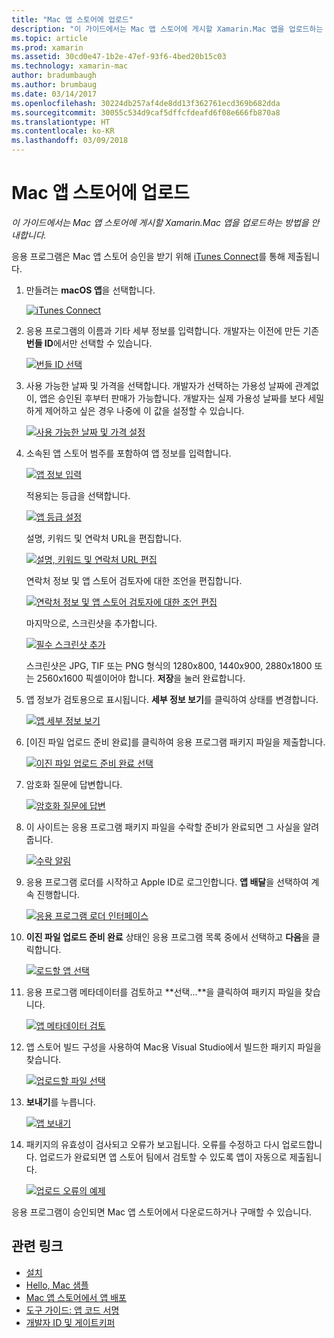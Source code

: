 ```yaml
---
title: "Mac 앱 스토어에 업로드"
description: "이 가이드에서는 Mac 앱 스토어에 게시할 Xamarin.Mac 앱을 업로드하는 방법을 안내합니다."
ms.topic: article
ms.prod: xamarin
ms.assetid: 30cd0e47-1b2e-47ef-93f6-4bed20b15c03
ms.technology: xamarin-mac
author: bradumbaugh
ms.author: brumbaug
ms.date: 03/14/2017
ms.openlocfilehash: 30224db257af4de8dd13f362761ecd369b682dda
ms.sourcegitcommit: 30055c534d9caf5dffcfdeafd6f08e666fb870a8
ms.translationtype: HT
ms.contentlocale: ko-KR
ms.lasthandoff: 03/09/2018
---
```

# <a name="upload-to-mac-app-store"></a>Mac 앱 스토어에 업로드

_이 가이드에서는 Mac 앱 스토어에 게시할 Xamarin.Mac 앱을 업로드하는 방법을 안내합니다._

응용 프로그램은 Mac 앱 스토어 승인을 받기 위해 [iTunes Connect](http://itunesconnect.apple.com/)를 통해 제출됩니다.

1. 만들려는 **macOS 앱**을 선택합니다. 

    [![](uploading-images/image65.png "iTunes Connect")](uploading-images/image65.png#lightbox)

2. 응용 프로그램의 이름과 기타 세부 정보를 입력합니다. 개발자는 이전에 만든 기존 **번들 ID**에서만 선택할 수 있습니다. 

    [![](uploading-images/image66.png "번들 ID 선택")](uploading-images/image66.png#lightbox)

3. 사용 가능한 날짜 및 가격을 선택합니다. 개발자가 선택하는 가용성 날짜에 관계없이, 앱은 승인된 후부터 판매가 가능합니다. 개발자는 실제 가용성 날짜를 보다 세밀하게 제어하고 싶은 경우 나중에 이 값을 설정할 수 있습니다. 

    [![](uploading-images/image67.png "사용 가능한 날짜 및 가격 설정")](uploading-images/image67.png#lightbox)

4. 소속된 앱 스토어 범주를 포함하여 앱 정보를 입력합니다. 

    [![](uploading-images/image68.png "앱 정보 입력")](uploading-images/image68.png#lightbox) 

    적용되는 등급을 선택합니다. 

    [![](uploading-images/image69.png "앱 등급 설정")](uploading-images/image69.png#lightbox) 

    설명, 키워드 및 연락처 URL을 편집합니다. 

    [![](uploading-images/image70.png "설명, 키워드 및 연락처 URL 편집")](uploading-images/image70.png#lightbox) 

    연락처 정보 및 앱 스토어 검토자에 대한 조언을 편집합니다. 

    [![](uploading-images/image71.png "연락처 정보 및 앱 스토어 검토자에 대한 조언 편집")](uploading-images/image71.png#lightbox) 

    마지막으로, 스크린샷을 추가합니다. 

    [![](uploading-images/image72.png "필수 스크린샷 추가")](uploading-images/image72.png#lightbox) 

    스크린샷은 JPG, TIF 또는 PNG 형식의 1280x800, 1440x900, 2880x1800 또는 2560x1600 픽셀이어야 합니다. **저장**을 눌러 완료합니다.

5. 앱 정보가 검토용으로 표시됩니다. **세부 정보 보기**를 클릭하여 상태를 변경합니다. 

    [![](uploading-images/image73.png "앱 세부 정보 보기")](uploading-images/image73.png#lightbox)

6. [이진 파일 업로드 준비 완료]를 클릭하여 응용 프로그램 패키지 파일을 제출합니다. 

    [![](uploading-images/image74.png "이진 파일 업로드 준비 완료 선택")](uploading-images/image74.png#lightbox)

7. 암호화 질문에 답변합니다. 

    [![](uploading-images/image75.png "암호화 질문에 답변")](uploading-images/image75.png#lightbox)

8. 이 사이트는 응용 프로그램 패키지 파일을 수락할 준비가 완료되면 그 사실을 알려줍니다. 

    [![](uploading-images/image76.png "수락 알림")](uploading-images/image76.png#lightbox)

9. 응용 프로그램 로더를 시작하고 Apple ID로 로그인합니다.
**앱 배달**을 선택하여 계속 진행합니다. 

    [![](uploading-images/image77.png "응용 프로그램 로더 인터페이스")](uploading-images/image77.png#lightbox)

10. **이진 파일 업로드 준비 완료** 상태인 응용 프로그램 목록 중에서 선택하고 **다음**을 클릭합니다. 

    [![](uploading-images/image78.png "로드할 앱 선택")](uploading-images/image78.png#lightbox)

11. 응용 프로그램 메타데이터를 검토하고 **선택...**을 클릭하여 패키지 파일을 찾습니다. 

    [![](uploading-images/image79.png "앱 메타데이터 검토")](uploading-images/image79.png#lightbox)

12. 앱 스토어 빌드 구성을 사용하여 Mac용 Visual Studio에서 빌드한 패키지 파일을 찾습니다. 

    [![](uploading-images/image80.png "업로드할 파일 선택")](uploading-images/image80.png#lightbox)

13. **보내기**를 누릅니다. 

    [![](uploading-images/image81.png "앱 보내기")](uploading-images/image81.png#lightbox)

14. 패키지의 유효성이 검사되고 오류가 보고됩니다. 오류를 수정하고 다시 업로드합니다. 업로드가 완료되면 앱 스토어 팀에서 검토할 수 있도록 앱이 자동으로 제출됩니다. 

    [![](uploading-images/image82.png "업로드 오류의 예제")](uploading-images/image82.png#lightbox)

응용 프로그램이 승인되면 Mac 앱 스토어에서 다운로드하거나 구매할 수 있습니다.

## <a name="related-links"></a>관련 링크

- [설치](~//mac/get-started/installation.md)
- [Hello, Mac 샘플](~//mac/get-started/hello-mac.md)
- [Mac 앱 스토어에서 앱 배포](https://developer.apple.com/devcenter/mac/checklist/)
- [도구 가이드: 앱 코드 서명](https://developer.apple.com/library/mac/#documentation/ToolsLanguages/Conceptual/OSXWorkflowGuide/CodeSigning/CodeSigning.html)
- [개발자 ID 및 게이트키퍼](https://developer.apple.com/resources/developer-id/)
